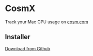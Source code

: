 # CosmX

Track your Mac CPU usage on [cosm.com](https://cosm.com)

## Installer

[Download from Github](https://github.com/downloads/levent/CosmX/CosmX%2020120616.dmg)

